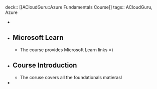 deck:: [[ACloudGuru::Azure Fundamentals Course]]
tags:: ACloudGuru, Azure

-
- ## Microsoft Learn
	- The course provides Microsoft Learn links =)
- ## Course Introduction
	- The coruse covers all the foundationals matierasl
-